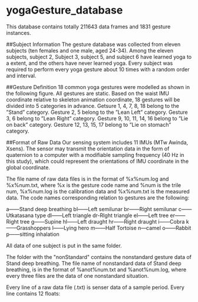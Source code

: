 # yogaGesture_database
This database contains totally 211643 data frames and 1831 gesture instances.

##Subject Information
The gesture database was collected from eleven subjects (ten females and one male, aged 24-34). Among the eleven subjects, subject 2, Subject 3, subject 5, and subject 6 have learned yoga to a extent, and the others have never learned yoga. Every subject was required to perform every yoga gesture about 10 times with a random order and interval.

##Gesture Definition
18 common yoga gestures were modelled as shown in the following figure. All gestures are static. Based on the waist IMU coordinate relative to skeleton animation coordinate, 18 gestures will be divided into 5 categories in advance. Getsure 1, 4, 7, 8, 18 belong to the ”Stand” category. Gesture 2, 5 belong to the ”Lean Left” category. Gesture 3, 6 belong to ”Lean Right” category. Gesture 9, 10, 11, 14, 16 belong to ”Lie on back” category. Gesture 12, 13, 15, 17 belong to ”Lie on stomach” category.

##Format of Raw Data
Our sensing system includes 11 IMUs (MTw Awinda, Xsens). The sensor may transmit the orientation data in the form of quaternion to a computer with a modifiable sampling frequency (40 Hz in this study), which could represent the orientations of IMU coordinate in the global coordinate.

The file name of raw data files is in the format of %x%num.log and %x%num.txt, where %x is the gesture code name and %num is the trile num, %x%num.log is the calibration data and %x%num.txt is the measured data. The code names corresponding relation to gestures are the following:

a——Stand deep breathing
bl——Left semilunar
br——Right semilunar
c——Utkatasana type
dl——Left triangle
dr-RIght triangle
el——Left tree
er——Right tree
g——Supine
hl——Left draught
hr——Right draught
i——Cobra
k——Grasshoppers
l——Lying hero
m——Half Tortoise
n—camel
o——Rabbit
p——sitting inhalation

All data of one subject is put in the same folder. 

The folder with the "nonStandard" contains the nonstandard gesture data of Stand deep breathing. The file name of nonstandard data of Stand deep breathing, is in the format of %anot%num.txt and %anot%num.log, where every three files are the data of one nonstandard situation.  

Every line of a raw data file (.txt) is senser data of a sample period. Every line contains 12 floats:
